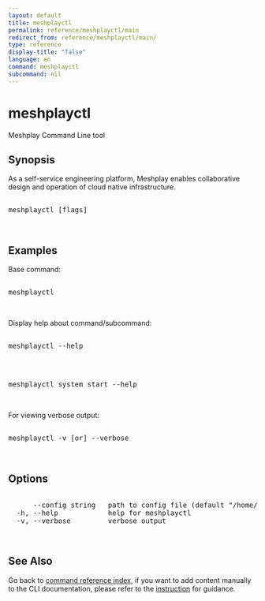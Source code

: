 ```yaml
---
layout: default
title: meshplayctl
permalink: reference/meshplayctl/main
redirect_from: reference/meshplayctl/main/
type: reference
display-title: "false"
language: en
command: meshplayctl
subcommand: nil
---
```


# meshplayctl

Meshplay Command Line tool

## Synopsis

As a self-service engineering platform, Meshplay enables collaborative design and operation of cloud native infrastructure.

<pre class='codeblock-pre'>
<div class='codeblock'>
meshplayctl [flags]

</div>
</pre> 

## Examples

Base command:
<pre class='codeblock-pre'>
<div class='codeblock'>
meshplayctl

</div>
</pre> 

Display help about command/subcommand:
<pre class='codeblock-pre'>
<div class='codeblock'>
meshplayctl --help

</div>
</pre> 

<pre class='codeblock-pre'>
<div class='codeblock'>
meshplayctl system start --help

</div>
</pre> 

For viewing verbose output:
<pre class='codeblock-pre'>
<div class='codeblock'>
meshplayctl -v [or] --verbose

</div>
</pre> 

## Options

<pre class='codeblock-pre'>
<div class='codeblock'>
      --config string   path to config file (default "/home/runner/.meshplay/config.yaml")
  -h, --help            help for meshplayctl
  -v, --verbose         verbose output

</div>
</pre>

## See Also

Go back to [command reference index](/reference/meshplayctl/), if you want to add content manually to the CLI documentation, please refer to the [instruction](/project/contributing/contributing-cli#preserving-manually-added-documentation) for guidance.
